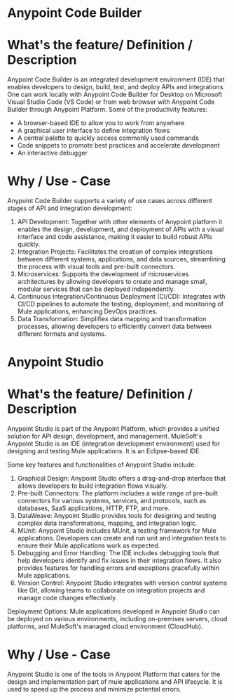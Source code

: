 # Anypoint Code Builder 


# What's the feature/ Definition / Description
Anypoint Code Builder is an integrated development environment (IDE) that enables developers to design, build, test, and deploy APIs and integrations. One can work locally with Anypoint Code Builder for Desktop on Microsoft Visual Studio Code (VS Code) or from web browser with Anypoint Code Builder through Anypoint Platform.
Some of the productivity features: 
- A browser-based IDE to allow you to work from anywhere
- A graphical user interface to define integration flows
- A central palette to quickly access commonly used commands
- Code snippets to promote best practices and accelerate development
- An interactive debugger

# Why / Use - Case
Anypoint Code Builder supports a variety of use cases across different stages of API and integration development:

1. API Development: Together with other elements of Anypoint platform it enables the design, development, and deployment of APIs with a visual interface and code assistance, making it easier to build robust APIs quickly.
2. Integration Projects: Facilitates the creation of complex integrations between different systems, applications, and data sources, streamlining the process with visual tools and pre-built connectors.
3. Microservices: Supports the development of microservices architectures by allowing developers to create and manage small, modular services that can be deployed independently.
4. Continuous Integration/Continuous Deployment (CI/CD): Integrates with CI/CD pipelines to automate the testing, deployment, and monitoring of Mule applications, enhancing DevOps practices.
5. Data Transformation: Simplifies data mapping and transformation processes, allowing developers to efficiently convert data between different formats and systems.



# Anypoint Studio 

# What's the feature/ Definition / Description
Anypoint Studio is part of the Anypoint Platform, which provides a unified solution for API design, development, and management. MuleSoft's Anypoint Studio is an IDE (integration development environment) used for designing and testing Mule applications. It is an Eclipse-based IDE.

Some key features and functionalities of Anypoint Studio include:
1. Graphical Design: Anypoint Studio offers a drag-and-drop interface that allows developers to build integration flows visually. 
2. Pre-built Connectors: The platform includes a wide range of pre-built connectors for various systems, services, and protocols, such as databases, SaaS applications, HTTP, FTP, and more. 
3. DataWeave: Anypoint Studio provides tools for designing and testing complex data transformations, mapping, and integration logic.
4. MUnit: Anypoint Studio includes MUnit, a testing framework for Mule applications. Developers can create and run unit and integration tests to ensure their Mule applications work as expected.
6. Debugging and Error Handling: The IDE includes debugging tools that help developers identify and fix issues in their integration flows. It also provides features for handling errors and exceptions gracefully within Mule applications.
7. Version Control: Anypoint Studio integrates with version control systems like Git, allowing teams to collaborate on integration projects and manage code changes effectively.

Deployment Options: Mule applications developed in Anypoint Studio can be deployed on various environments, including on-premises servers, cloud platforms, and MuleSoft's managed cloud environment (CloudHub).

# Why / Use - Case
Anypoint Studio is one of the tools in Anypoint Platform that caters for the design and implementation part of mule applications and API lifecycle. It is used to speed up the process and minimize potential errors. 


